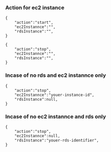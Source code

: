 ### Action for ec2 instance
```
{
    "action":"start",
    "ec2Instannce":"",
    "rdsInstance":"",
}
```
```
{
    "action":"stop",
    "ec2Instannce":"",
    "rdsInstance":"",
}
```
### Incase of no rds and ec2 instannce only
```
{
    "action":"stop",
    "ec2Instannce":"youer-instance-id",
    "rdsInstance":null,
}
```
### Incase of no ec2 instannce and rds only
```
{
    "action":"stop",
    "ec2Instannce":null,
    "rdsInstance":"youer-rds-identifier",
}
```